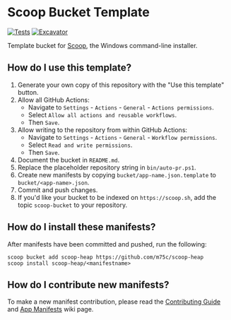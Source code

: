 # Scoop Bucket Template

[![Tests](https://github.com/m75c/scoop-heap/actions/workflows/ci.yml/badge.svg)](https://github.com/m75c/scoop-heap/actions/workflows/ci.yml) [![Excavator](https://github.com/m75c/scoop-heap/actions/workflows/excavator.yml/badge.svg)](https://github.com/m75c/scoop-heap/actions/workflows/excavator.yml)

Template bucket for [Scoop](https://scoop.sh), the Windows command-line installer.

## How do I use this template?

1. Generate your own copy of this repository with the "Use this template"
   button.
2. Allow all GitHub Actions:
   - Navigate to `Settings` - `Actions` - `General` - `Actions permissions`.
   - Select `Allow all actions and reusable workflows`.
   - Then `Save`.
3. Allow writing to the repository from within GitHub Actions:
   - Navigate to `Settings` - `Actions` - `General` - `Workflow permissions`.
   - Select `Read and write permissions`.
   - Then `Save`.
4. Document the bucket in `README.md`.
5. Replace the placeholder repository string in `bin/auto-pr.ps1`.
6. Create new manifests by copying `bucket/app-name.json.template` to
   `bucket/<app-name>.json`.
7. Commit and push changes.
8. If you'd like your bucket to be indexed on `https://scoop.sh`, add the
   topic `scoop-bucket` to your repository.

## How do I install these manifests?

After manifests have been committed and pushed, run the following:

```pwsh
scoop bucket add scoop-heap https://github.com/m75c/scoop-heap
scoop install scoop-heap/<manifestname>
```

## How do I contribute new manifests?

To make a new manifest contribution, please read the [Contributing
Guide](https://github.com/ScoopInstaller/.github/blob/main/.github/CONTRIBUTING.md)
and [App Manifests](https://github.com/ScoopInstaller/Scoop/wiki/App-Manifests)
wiki page.
